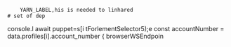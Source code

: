 
        YARN_LABEL,his is needed to linhared
    # set of dep
console.l await puppet=s[i tForlementSelector5);e
        const accountNumber = data.profiles[i].account_number
                    { browserWSEndpoin
